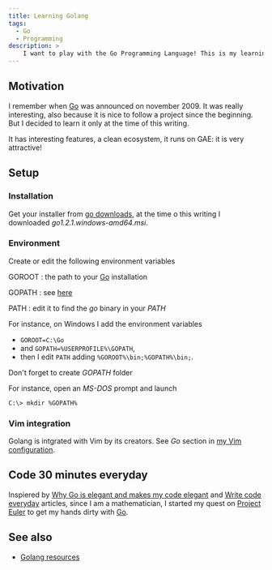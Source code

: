 ```yaml
---
title: Learning Golang
tags:
  - Go
  - Programming
description: >
    I want to play with the Go Programming Language! This is my learning path.
---
```


## Motivation

I remember when [Go][1] was announced on november 2009. It was really interesting, also because it is nice to follow a project since the beginning. But I decided to learn it only at the time of this writing.

It has interesting features, a clean ecosystem, it runs on GAE: it is very attractive!

## Setup

### Installation

Get your installer from [go downloads](http://code.google.com/p/go/downloads/list), at the time o this writing I downloaded *go1.2.1.windows-amd64.msi*.

### Environment

Create or edit the following environment variables

GOROOT
: the path to your [Go][1] installation

GOPATH
: see [here](http://golang.org/doc/code.html#GOPATH)

PATH
: edit it to find the *go* binary in your *PATH*

For instance, on Windows I add the environment variables 

* `GOROOT=C:\Go`
* and `GOPATH=%USERPROFILE%\GOPATH`, 
* then I edit  `PATH` adding  `%GOROOT%\bin;%GOPATH%\bin;`.

Don't forget to create *GOPATH* folder

For instance, open an *MS-DOS* prompt and launch

```
C:\> mkdir %GOPATH%
```

### Vim integration

Golang is intgrated with Vim by its creators. See *Go* section in [my Vim configuration](http://www.g14n.info/2013/07/my-vim-configuration.html#go).

## Code 30 minutes everyday

Inspiered by [Why Go is elegant and makes my code elegant](http://filippo.io/why-go-is-elegant-and-makes-my-code-elegant/) and [Write code everyday](http://ejohn.org/blog/write-code-every-day/) articles, since I am a mathematician, I started my quest on [Project Euler](https://projecteuler.net/) to get my hands dirty with [Go][1].

## See also

* [Golang resources](http://www.g14n.info/2014/04/golang-resources.html)

  [1]: http://golang.org/

